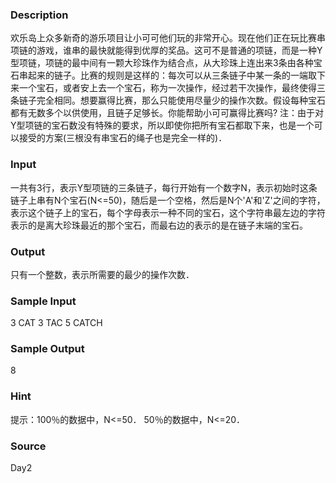 
### Description
欢乐岛上众多新奇的游乐项目让小可可他们玩的非常开心。现在他们正在玩比赛串项链的游戏，谁串的最快就能得到优厚的奖品。这可不是普通的项链，而是一种Y型项链，项链的最中间有一颗大珍珠作为结合点，从大珍珠上连出来3条由各种宝石串起来的链子。比赛的规则是这样的：每次可以从三条链子中某一条的一端取下来一个宝石，或者安上去一个宝石，称为一次操作，经过若干次操作，最终使得三条链子完全相同。想要赢得比赛，那么只能使用尽量少的操作次数。假设每种宝石都有无数多个以供使用，且链子足够长。你能帮助小可可赢得比赛吗?
注：由于对Y型项链的宝石数没有特殊的要求，所以即使你把所有宝石都取下来，也是一个可以接受的方案(三根没有串宝石的绳子也是完全一样的)．


### Input
一共有3行，表示Y型项链的三条链子，每行开始有一个数字N，表示初始时这条链子上串有N个宝石(N<=50)，随后是一个空格，然后是N个'A'和'Z'之间的字符，表示这个链子上的宝石，每个字母表示一种不同的宝石，这个字符串最左边的字符表示的是离大珍珠最近的那个宝石，而最右边的表示的是在链子末端的宝石。

### Output
只有一个整数，表示所需要的最少的操作次数．

### Sample Input
3 CAT
3 TAC
5 CATCH

### Sample Output
8


### Hint
提示：100％的数据中，N<=50．
50％的数据中，N<=20．

### Source
Day2